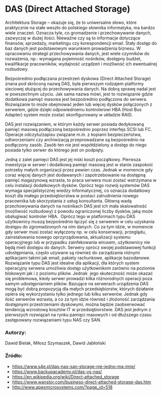 
# DAS (Direct Attached Storage) 

Architektura Storage – okazuje się, że to uniwersalne słowo, które praktycznie na stałe weszło do polskiego słownika informatyka, ma bardzo wiele znaczeń. Oznacza tyle, co gromadzenie i przechowywanie danych, zazwyczaj w dużej ilości. 
Nieważne czy są to informacje dotyczące finansów, sprzedaży, marketingu czy korespondencji email. Stały dostęp do baz danych jest podstawowym warunkiem prowadzenia biznesu. W opracowaniu strategii przechowywania danych, jest wiele czynników do rozważenia, np.: wymagana pojemność nośników, dostępny budżet, kwalifikacje pracowników, wydajność urządzeń i możliwość ich ewentualnej rozbudowy. 

Bezpośrednio podłączana przestrzeń dyskowa (Direct Attached Storage) znana pod skróconą nazwą DAS, była pierwszym rodzajem platformy sieciowej służącej do przechowywania danych. Na dobrą sprawę nadal jest w powszechnym użyciu. Jak sama nazwa mówi, jest to rozwiązanie gdzie dodatkowa pamięć masowa jest bezpośrednio podłączona do serwera. Rozwiązanie to może obejmować jeden lub więcej dysków połączonych z serwerem, gdzie dzięki odpowiedniemu kontrolerowi HBA (Host Bus Adapter) system może zostać skonfigurowany w układzie RAID.

DAS jest rozwiązaniem, w którym każdy serwer posiada dedykowaną pamięć masową podłączoną bezpośrednio poprzez interfejs SCSI lub FC. Operacje odczytu/zapisu związane m.in. z kopiami bezpieczeństwa, odtworzeniami czy archiwizacją przeprowadzane są bezpośrednio na podłączony zasób. Zasób ten nie jest współdzielony a dostęp do niego posiada tylko serwer do którego jest on podpięty.

Jedną z zalet  pamięci DAS jest jej niski koszt początkowy. Pierwsza inwestycja w serwer i dodatkową pamięć masową jest w stanie zaspokoić potrzeby małych organizacji przez pewien czas. Jednak w momencie gdy coraz więcej danych jest dodawanych i zapotrzebowanie na dostępną pamięć magazynową wzrasta, to praca serwera musi zostać wstrzymana w celu instalacji dodatkowych dysków.
Oprócz tego rozwój systemów DAS wymaga specjalistycznej wiedzy informatycznej, co oznacza dodatkowy koszt dla małego przedsiębiorstwa w postaci zatrudnienia nowego pracownika lub skorzystania z usług konsultanta.
Główną wadą  przechowywania danych na nośnikach DAS jest ich mała skalowalność (możliwość rozbudowy) z powodu ograniczonej liczby dysków, jaką może obsługiwać kontroler HBA.  Oprócz tego w platformach typu DAS użytkownicy muszą bezpośrednio łączyć się z serwerem w celu uzyskania dostępu do zgromadzonych na nim danych. Co za tym idzie, w momencie gdy serwer musi zostać wyłączony np. w celu konserwacji, przeglądu, zainstalowania nowego oprzyrządowania, aktualizacji systemu operacyjnego lub w przypadku zainfekowania wirusem, użytkownicy nie będą mieli dostępu do danych. 
Serwery oprócz swojej podstawowej funkcji udostępniania, często używane są również do zarządzania różnymi aplikacjami takimi jak email, pakiety rachunkowe, aplikacje bazodanowe. Rozwiązanie typu DAS jest idealne dla aplikacji, dla których system operacyjny serwera umożliwia dostęp użytkownikom zarówno na poziomie blokowym jak i z poziomu plików. Jednak  jego skuteczność może okazać się problemowa, kiedy serwer prowadzi kilka różnorodnych operacji poza samym udostępnianiem plików.
Bazujące na serwerach urządzenia DAS mogą być dobrą propozycją dla małych przedsiębiorstw, których działanie opiera się wykorzystaniu tylko jednego lub kilku serwerów. Jednak gdy ilość serwerów wzrasta, a co za tym idzie również i złożoność zarządzania dostępnymi przestrzeniami dyskowymi, można będzie zaobserwować tendencją wzrostową kosztów IT w przedsiębiorstwie.
DAS jest jednym z pierwszych rozwiązań na rynku pamięci masowych i od dłuższego czasu zastępowany rozwiązaniami typu NAS czy SAN.
 

### Autorzy:
Dawid Bielak, Miłosz Szymaszek, Dawid Jabłoński


### Źródło:
* <https://www.s4e.pl/das-nas-san-storage-nie-jedno-ma-imie/>
* <https://www.backupacademy.pl/das-vs-nas/>
* <https://en.wikipedia.org/wiki/Direct-attached_storage>
* <https://www.wanstor.com/business-direct-attached-storage-das.htm>
* <http://www.apexmicrosystems.com/?page_id=518>

